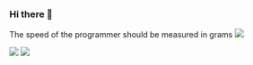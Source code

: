### Hi there 👋
The speed of the programmer should be measured in grams
![](http://github-profile-summary-cards.vercel.app/api/cards/profile-details?username=barashF&theme=solarized_dark)
<!--![](https://github-profile-summary-cards.vercel.app/api/cards/most-commit-language?username=MercyFlesh&theme=solarized_dark)
![](https://github-profile-summary-cards.vercel.app/api/cards/repos-per-language?username=MercyFlesh&theme=solarized_dark)-->
![](http://github-profile-summary-cards.vercel.app/api/cards/stats?username=barashF&theme=solarized_dark)
![](http://github-profile-summary-cards.vercel.app/api/cards/productive-time?username=barashF&theme=solarized_dark)

<!--
**barashF/barashF** is a ✨ _special_ ✨ repository because its `README.md` (this file) appears on your GitHub profile.

Here are some ideas to get you started:

- 🔭 I’m currently working on ...
- 🌱 I’m currently learning ...
- 👯 I’m looking to collaborate on ...
- 🤔 I’m looking for help with ...
- 💬 Ask me about ...
- 📫 How to reach me: ...
- 😄 Pronouns: ...
- ⚡ Fun fact: ...
-->

